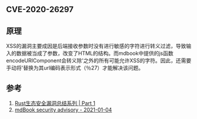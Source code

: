 ## CVE-2020-26297


## 原理


XSS的漏洞主要成因是后端接收参数时没有进行敏感的字符进行转义过滤，导致输入的数据被当成了参数，改变了HTML的结构。而mdbook中提供的js函数encodeURIComponent会转义除'之外的所有可能允许XSS的字符。因此，还需要手动将'替换为其url编码表示形式（％27）才能解决该问题。



## 参考

1. [Rust生态安全漏洞总结系列 | Part 1](https://rustmagazine.github.io/rust_magazine_2021/chapter_1/rust_security_part1.html)
2. [mdBook security advisory - 2021-01-04](https://groups.google.com/g/rustlang-security-announcements/c/3-sO6of29O0)